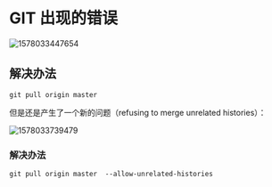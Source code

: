 

# GIT 出现的错误



![1578033447654](C:\Users\17635\AppData\Roaming\Typora\typora-user-images\1578033447654.png)
## 解决办法
```shell
git pull origin master
```
但是还是产生了一个新的问题（refusing to merge unrelated histories）：

![1578033739479](C:\Users\17635\AppData\Roaming\Typora\typora-user-images\1578033739479.png)

### 解决办法
```shell
git pull origin master  --allow-unrelated-histories
```